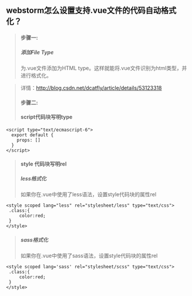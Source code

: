 ## webstorm怎么设置支持.vue文件的代码自动格式化？
>####  步骤一:
>##### 添加File Type
>为.vue文件添加为HTML type。这样就能将.vue文件识别为html类型，并进行格式化。

>详情：<http://blog.csdn.net/dcatfly/article/details/53123318>
>#### 步骤二:
>#### script代码块写明type

    <script type="text/ecmascript-6">
      export default {
        props: []
      }
    </script>
>#### style 代码块写明rel
>##### less格式化
>如果你在.vue中使用了less语法，设置style代码块的属性rel

    <style scoped lang="less" rel="stylesheet/less" type="text/css">
     .class:{
         color:red;
     }
    </style>
    
>##### sass格式化
>如果你在.vue中使用了sass语法，设置style代码块的属性rel

    <style scoped lang='sass' rel="stylesheet/scss" type="text/css">
     .class:{
         color:red;
     }
    </style>